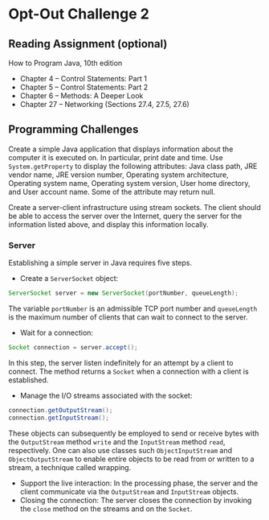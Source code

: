 # Opt-Out Challenge 2


## Reading Assignment (optional)

How to Program Java, 10th edition
 * Chapter 4 – Control Statements: Part 1
 * Chapter 5 – Control Statements: Part 2
 * Chapter 6 – Methods: A Deeper Look
 * Chapter 27 – Networking (Sections 27.4, 27.5, 27.6)


## Programming Challenges

Create a simple Java application that displays information about the computer it is executed on.
In particular, print date and time.
Use ```System.getProperty``` to display the following attributes: Java class path, JRE vendor name, JRE version number, Operating system architecture, Operating system name, Operating system version, User home directory, and User account name.
Some of the attribute may return null.

Create a server-client infrastructure using stream sockets.
The client should be able to access the server over the Internet, query the server for the information listed above, and display this information locally.

### Server

Establishing a simple server in Java requires five steps.
 * Create a ```ServerSocket``` object:
```java
ServerSocket server = new ServerSocket(portNumber, queueLength);
```
The variable ```portNumber``` is an admissible TCP port number and  ```queueLength``` is the maximum number of clients that can wait to connect to the server.
 *  Wait for a connection:
```java
Socket connection = server.accept();
```
In this step, the server listen indefinitely for an attempt by a client to connect.
The method returns a ```Socket``` when a connection with a client is established.
 * Manage the I/O streams associated with the socket:
```java
connection.getOutputStream();
connection.getInputStream();
```
These objects can subsequently be employed to send or receive bytes with the ```OutputStream``` method ```write``` and the ```InputStream``` method ```read```, respectively.
One can also use classes such ```ObjectInputStream``` and ```ObjectOutputStream``` to enable entire objects to be read from or written to a stream, a technique called wrapping.
 * Support the live interaction:
In the processing phase, the server and the client communicate via the ```OutputStream``` and ```InputStream``` objects.
 * Closing the connection:
The server closes the connection by invoking the ```close``` method on the streams and on the ```Socket```.


